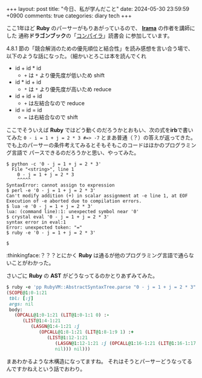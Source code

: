 +++
layout: post
title: "今日、私が学んだこと"
date: 2024-05-30 23:59:59 +0900
comments: true
categories: diary tech
+++

ここ1年ほど **Ruby** のパーサーがもりあがっているので、
[**lrama**](https://github.com/ruby/lrama) の作者を講師にした
通称**ドラゴンブック**の「[コンパイラ](https://www.saiensu.co.jp/search/?isbn=978-4-7819-1229-5&y=2009)」読書会
に参加しています。

4.8.1 節の「競合解消のための優先順位と結合性」を読み感想を言い合う場で、
以下のような話になった。（細かいとろこは本を読んでくれ
- id + id * id
  - `+` は `*` より優先度が低いため shift
- id * id + id
  - `*` は `*` より優先度が高いため reduce
- id + id + id
  - `+` は左結合なので reduce
- id = id = id
  - `=` は右結合なので shift

ここでそういえば **Ruby** ではどう動くのだろうかとおもい、次の式を**irb**で書いてみた
`0 - i = 1 + j = 2 * 3 #=> -7` とまあ普通（？）の答えが返ってきた。
でも上のパーサーの条件考えてみるとそもそもこのコードはほかのプログラミング言語で
パースできるのだろうかと思い、やってみた。

```console
$ python -c '0 - j = 1 + j = 2 * 3'
  File "<string>", line 1
    0 - j = 1 + j = 2 * 3
    ^^^^^
SyntaxError: cannot assign to expression
$ perl -e '0 - j = 1 + j = 2 * 3'
Can't modify addition (+) in scalar assignment at -e line 1, at EOF
Execution of -e aborted due to compilation errors.
$ lua -e '0 - j = 1 + j = 2 * 3'
lua: (command line):1: unexpected symbol near '0'
$ crystal eval '0 - j = 1 + j = 2 * 3'
syntax error in eval:1
Error: unexpected token: "="
$ ruby -e '0 - j = 1 + j = 2 * 3'

$
```

:thinkingface:？？？とにかく **Ruby** は通るが他のプログラミング言語で通らないことがわかった。

さいごに **Ruby** の **AST** がどうなってるのかとりあずみてみた。

```ruby
$ ruby -e 'pp RubyVM::AbstractSyntaxTree.parse "0 - j = 1 + j = 2 * 3"'
(SCOPE@1:0-1:21
 tbl: [:j]
 args: nil
 body:
   (OPCALL@1:0-1:21 (LIT@1:0-1:1 0) :-
      (LIST@1:4-1:21
         (LASGN@1:4-1:21 :j
            (OPCALL@1:8-1:21 (LIT@1:8-1:9 1) :+
               (LIST@1:12-1:21
                  (LASGN@1:12-1:21 :j (OPCALL@1:16-1:21 (LIT@1:16-1:17 2) :* (LIST@1:20-1:21 (LIT@1:20-1:21 3) nil)))
                  nil))) nil)))
```

まあわかるような木構造になってますね。
それはそうとパーサーどうなってるんですかねえという話でおわり。

